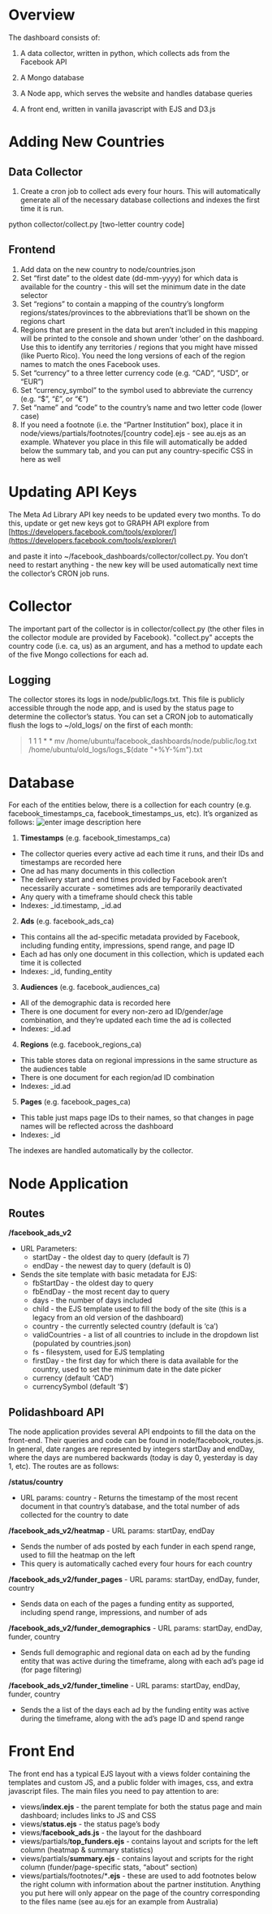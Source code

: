 # Overview

The dashboard consists of:

1.  A data collector, written in python, which collects ads from the Facebook API
    
2.  A Mongo database
    
3.  A Node app, which serves the website and handles database queries
    
4.  A front end, written in vanilla javascript with EJS and D3.js
    

# Adding New Countries

## Data Collector

1.  Create a cron job to collect ads every four hours. This will automatically generate all of the necessary database collections and indexes the first time it is run.
    

  

python collector/collect.py [two-letter country code]

  

## Frontend

1.  Add data on the new country to node/countries.json
2. Set “first date” to the oldest date (dd-mm-yyyy) for which data is available for the country - this will set the minimum date in the date selector
3.  Set “regions” to contain a mapping of the country’s longform regions/states/provinces to the abbreviations that’ll be shown on the regions chart
4. Regions that are present in the data but aren’t included in this mapping will be printed to the console and shown under ‘other’ on the dashboard. Use this to identify any territories / regions that you might have missed (like Puerto Rico). You need the long versions of each of the region names to match the ones Facebook uses.
5.  Set “currency” to a three letter currency code (e.g. “CAD”, “USD”, or “EUR”)
6.  Set “currency_symbol” to the symbol used to abbreviate the currency (e.g. “$”, “£”, or “€”)
7.  Set “name” and “code” to the country’s name and two letter code (lower case)    
8.  If you need a footnote (i.e. the “Partner Institution” box), place it in node/views/partials/footnotes/[country code].ejs - see au.ejs as an example. Whatever you place in this file will automatically be added below the summary tab, and you can put any country-specific CSS in here as well
    

# Updating API Keys

The Meta Ad Library API key needs to be updated every two months. To do this, update or get new keys got to GRAPH API explore from [https://developers.facebook.com/tools/explorer/](https://developers.facebook.com/tools/explorer/)


and paste it into ~/facebook_dashboards/collector/collect.py. You don’t need to restart anything - the new key will be used automatically next time the collector’s CRON job runs.

# Collector

The important part of the collector is in collector/collect.py  (the other files in the collector module are provided by Facebook). 
"collect.py" accepts the country code (i.e. ca, us) as an argument, and has a method to update each of the five Mongo collections for each ad.

## Logging

The collector stores its logs in node/public/logs.txt. This file is publicly accessible through the node app, and is used by the status page to determine the collector’s status. You can set a CRON job to automatically flush the logs to ~/old_logs/ on the first of each month:

> 1 1 1 * * mv /home/ubuntu/facebook_dashboards/node/public/log.txt
> /home/ubuntu/old_logs/logs_$(date "+%Y-%m").txt

# Database

For each of the entities below, there is a collection for each country (e.g. facebook_timestamps_ca, facebook_timestamps_us, etc). It’s organized as follows:
![enter image description here](https://polidashboard.com/wp-content/uploads/2022/11/database.jpg)

1.  **Timestamps** (e.g. facebook_timestamps_ca)
-   The collector queries every active ad each time it runs, and their IDs and timestamps are recorded here
-   One ad has many documents in this collection
-   The delivery start and end times provided by Facebook aren’t necessarily accurate - sometimes ads are temporarily deactivated
-   Any query with a timeframe should check this table
-   Indexes: _id.timestamp, _id.ad
    
2.  **Ads** (e.g. facebook_ads_ca)
-   This contains all the ad-specific metadata provided by Facebook, including funding entity, impressions, spend range, and page ID
-   Each ad has only one document in this collection, which is updated each time it is collected
-   Indexes: _id, funding_entity
    
3.  **Audiences** (e.g. facebook_audiences_ca) 
-   All of the demographic data is recorded here
-   There is one document for every non-zero ad ID/gender/age combination, and they’re updated each time the ad is collected
-   Indexes: _id.ad
    
4.  **Regions** (e.g. facebook_regions_ca)
-   This table stores data on regional impressions in the same structure as the audiences table    
-   There is one document for each region/ad ID combination
-   Indexes: _id.ad
    
5.  **Pages** (e.g. facebook_pages_ca)
-   This table just maps page IDs to their names, so that changes in page names will be reflected across the dashboard
-   Indexes: _id

The indexes are handled automatically by the collector.

# Node Application

## Routes

**/facebook_ads_v2**
   
-   URL Parameters:
	-   startDay - the oldest day to query (default is 7)
	-   endDay - the newest day to query (default is 0)
-   Sends the site template with basic metadata for EJS:
	-   fbStartDay - the oldest day to query 
	-   fbEndDay - the most recent day to query
	-   days - the number of days included
	-   child - the EJS template used to fill the body of the site (this is a legacy from an old version of the dashboard)
	-   country - the currently selected country (default is ‘ca’)
	-   validCountries - a list of all countries to include in the dropdown list (populated by countries.json)
	-   fs - filesystem, used for EJS templating
	-   firstDay - the first day for which there is data available for the country, used to set the minimum date in the date picker
	-   currency (default ‘CAD’)
	-   currencySymbol (default ‘$’)
    

## Polidashboard API

The node application provides several API endpoints to fill the data on the front-end. Their queries and code can be found in node/facebook_routes.js. In general, date ranges are represented by integers startDay and endDay, where the days are numbered backwards (today is day 0, yesterday is day 1, etc). The routes are as follows:

**/status/country**
 -   URL params: country
	-   Returns the timestamp of the most recent document in that country’s database, and the total number of ads collected for the country to date
    
**/facebook_ads_v2/heatmap**
    -   URL params: startDay, endDay
 - Sends the number of ads posted by each funder in each spend range,
   used to fill the heatmap on the left
-   This query is automatically cached every four hours for each country
    

**/facebook_ads_v2/funder_pages**
    -   URL params: startDay, endDay, funder, country 
-   Sends data on each of the pages a funding entity as supported, including spend range, impressions, and number of ads
    
**/facebook_ads_v2/funder_demographics**
    -   URL params: startDay, endDay, funder, country
-   Sends full demographic and regional data on each ad by the funding entity that was active during the timeframe, along with each ad’s page id (for page filtering)
    
**/facebook_ads_v2/funder_timeline**
    -   URL params: startDay, endDay, funder, country
-   Sends the a list of the days each ad by the funding entity was active during the timeframe, along with the ad’s page ID and spend range
    

# Front End

The front end has a typical EJS layout with a views folder containing the templates and custom JS, and a public folder with images, css, and extra javascript files. The main files you need to pay attention to are:

-   views/**index.ejs** - the parent template for both the status page and main dashboard; includes links to JS and CSS
-   views/**status.ejs** - the status page’s body
-   views/**facebook_ads.js** - the layout for the dashboard
-   views/partials/**top_funders.ejs** - contains layout and scripts for the left column (heatmap & summary statistics)
-   views/partials/**summary.ejs** - contains layout and scripts for the right column (funder/page-specific stats, “about” section)
-   views/partials/footnotes/***.ejs** - these are used to add footnotes below the right column with information about the partner institution. Anything you put here will only appear on the page of the country corresponding to the files name (see au.ejs for an example from Australia)
